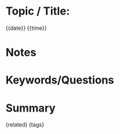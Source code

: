 # Topic / Title: 

{{date}}
{{time}}


# Notes














# Keywords/Questions













# Summary





{related}
{tags}